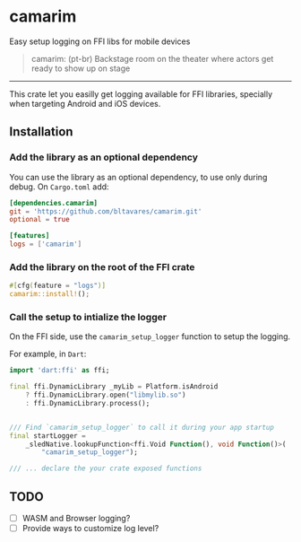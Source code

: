 # camarim

Easy setup logging on FFI libs for mobile devices

> camarim: (pt-br) Backstage room on the theater where actors get ready to show up on stage

---

This crate let you easilly get logging available for FFI libraries, specially when targeting Android and iOS devices.

## Installation

### Add the library as an optional dependency

You can use the library as an optional dependency, to use only during debug.
On `Cargo.toml` add:

```toml
[dependencies.camarim]
git = 'https://github.com/bltavares/camarim.git'
optional = true

[features]
logs = ['camarim']
```

### Add the library on the root of the FFI crate

```rust
#[cfg(feature = "logs")]
camarim::install!();
```

### Call the setup to intialize the logger

On the FFI side, use the `camarim_setup_logger` function to setup the logging.

For example, in `Dart`:

```dart
import 'dart:ffi' as ffi;

final ffi.DynamicLibrary _myLib = Platform.isAndroid
    ? ffi.DynamicLibrary.open("libmylib.so")
    : ffi.DynamicLibrary.process();


/// Find `camarim_setup_logger` to call it during your app startup
final startLogger =
    _sledNative.lookupFunction<ffi.Void Function(), void Function()>(
        "camarim_setup_logger");

/// ... declare the your crate exposed functions
```

## TODO

- [ ] WASM and Browser logging?
- [ ] Provide ways to customize log level?